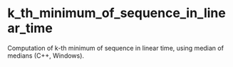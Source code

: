 # k_th_minimum_of_sequence_in_linear_time
Computation of k-th minimum of sequence in linear time, using median of medians (C++, Windows).
